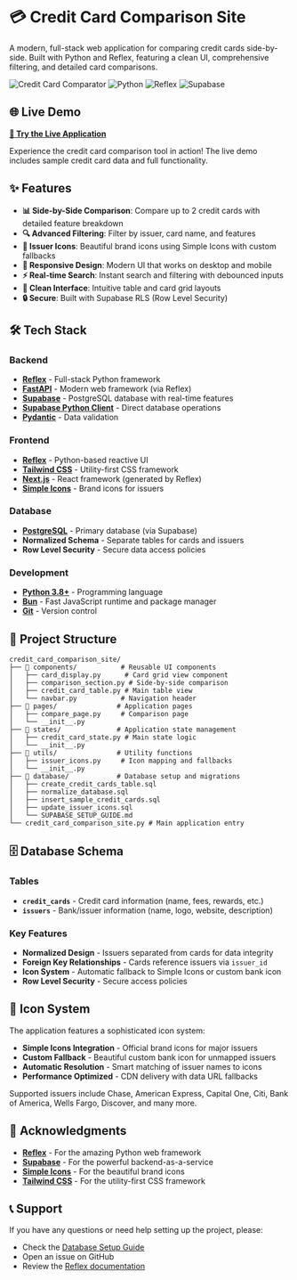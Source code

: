 # 💳 Credit Card Comparison Site

A modern, full-stack web application for comparing credit cards side-by-side. Built with Python and Reflex, featuring a clean UI, comprehensive filtering, and detailed card comparisons.

![Credit Card Comparator](https://img.shields.io/badge/Status-Active-green)
![Python](https://img.shields.io/badge/Python-3.8+-blue)
![Reflex](https://img.shields.io/badge/Reflex-0.7.13-purple)
![Supabase](https://img.shields.io/badge/Database-Supabase-green)

## 🌐 Live Demo

**[🚀 Try the Live Application](https://credit-card-comparison-site-silver-moon.reflex.run/)**

Experience the credit card comparison tool in action! The live demo includes sample credit card data and full functionality.

## ✨ Features

- **📊 Side-by-Side Comparison**: Compare up to 2 credit cards with detailed feature breakdown
- **🔍 Advanced Filtering**: Filter by issuer, card name, and features
- **🏦 Issuer Icons**: Beautiful brand icons using Simple Icons with custom fallbacks
- **📱 Responsive Design**: Modern UI that works on desktop and mobile
- **⚡ Real-time Search**: Instant search and filtering with debounced inputs
- **🎨 Clean Interface**: Intuitive table and card grid layouts
- **🔒 Secure**: Built with Supabase RLS (Row Level Security)

## 🛠️ Tech Stack

### **Backend**
- **[Reflex](https://reflex.dev/)** - Full-stack Python framework
- **[FastAPI](https://fastapi.tiangolo.com/)** - Modern web framework (via Reflex)
- **[Supabase](https://supabase.com/)** - PostgreSQL database with real-time features
- **[Supabase Python Client](https://github.com/supabase/supabase-py)** - Direct database operations
- **[Pydantic](https://pydantic.dev/)** - Data validation

### **Frontend**
- **[Reflex](https://reflex.dev/)** - Python-based reactive UI
- **[Tailwind CSS](https://tailwindcss.com/)** - Utility-first CSS framework
- **[Next.js](https://nextjs.org/)** - React framework (generated by Reflex)
- **[Simple Icons](https://simpleicons.org/)** - Brand icons for issuers

### **Database**
- **[PostgreSQL](https://postgresql.org/)** - Primary database (via Supabase)
- **Normalized Schema** - Separate tables for cards and issuers
- **Row Level Security** - Secure data access policies

### **Development**
- **[Python 3.8+](https://python.org/)** - Programming language
- **[Bun](https://bun.sh/)** - Fast JavaScript runtime and package manager
- **[Git](https://git-scm.com/)** - Version control


## 📁 Project Structure

```
credit_card_comparison_site/
├── 📁 components/           # Reusable UI components
│   ├── card_display.py      # Card grid view component
│   ├── comparison_section.py # Side-by-side comparison
│   ├── credit_card_table.py # Main table view
│   └── navbar.py           # Navigation header
├── 📁 pages/               # Application pages
│   ├── compare_page.py     # Comparison page
│   └── __init__.py
├── 📁 states/              # Application state management
│   ├── credit_card_state.py # Main state logic
│   └── __init__.py
├── 📁 utils/               # Utility functions
│   ├── issuer_icons.py     # Icon mapping and fallbacks
│   └── __init__.py
├── 📁 database/            # Database setup and migrations
│   ├── create_credit_cards_table.sql
│   ├── normalize_database.sql
│   ├── insert_sample_credit_cards.sql
│   ├── update_issuer_icons.sql
│   └── SUPABASE_SETUP_GUIDE.md
└── credit_card_comparison_site.py # Main application entry
```

## 🗄️ Database Schema

### Tables
- **`credit_cards`** - Credit card information (name, fees, rewards, etc.)
- **`issuers`** - Bank/issuer information (name, logo, website, description)

### Key Features
- **Normalized Design** - Issuers separated from cards for data integrity
- **Foreign Key Relationships** - Cards reference issuers via `issuer_id`
- **Icon System** - Automatic fallback to Simple Icons or custom bank icon
- **Row Level Security** - Secure access policies

## 🎨 Icon System

The application features a sophisticated icon system:

- **Simple Icons Integration** - Official brand icons for major issuers
- **Custom Fallback** - Beautiful custom bank icon for unmapped issuers
- **Automatic Resolution** - Smart matching of issuer names to icons
- **Performance Optimized** - CDN delivery with data URL fallbacks

Supported issuers include Chase, American Express, Capital One, Citi, Bank of America, Wells Fargo, Discover, and many more.

## 🙏 Acknowledgments

- **[Reflex](https://reflex.dev/)** - For the amazing Python web framework
- **[Supabase](https://supabase.com/)** - For the powerful backend-as-a-service
- **[Simple Icons](https://simpleicons.org/)** - For the beautiful brand icons
- **[Tailwind CSS](https://tailwindcss.com/)** - For the utility-first CSS framework

## 📞 Support

If you have any questions or need help setting up the project, please:
- Check the [Database Setup Guide](credit_card_comparison_site/database/SUPABASE_SETUP_GUIDE.md)
- Open an issue on GitHub
- Review the [Reflex documentation](https://reflex.dev/docs/)

